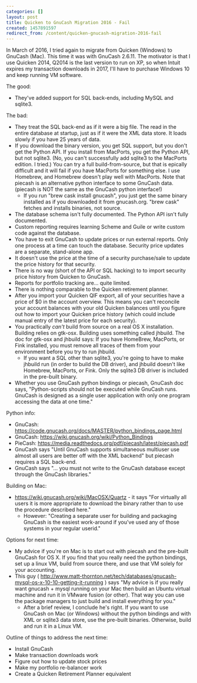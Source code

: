 ```yaml
---
categories: []
layout: post
title: Quicken to GnuCash Migration 2016 - Fail
created: 1457891597
redirect_from: /content/quicken-gnucash-migration-2016-fail
---
```

In March of 2016, I tried again to migrate from Quicken (Windows) to GnuCash (Mac).  This time it was with GnuCash 2.6.11.  The motivator is that I use Quicken 2014, Q2014 is the last version to run on XP, so when Intuit expires my transaction downloads in 2017, I'll have to purchase Windows 10 and keep running VM software.

The good:

* They've added support for SQL back-ends, including MySQL and sqlite3.

The bad:

* They treat the SQL back-end as if it were a big file.  The read in the entire database at startup, just as if it were the XML data store.  It loads slowly if you have 25 years of data.
* If you download the binary version, you get SQL support, but you don't get the Python API.  If you install from MacPorts, you get the Python API, but not sqlite3.  (No, you can't successfully add sqlite3 to the MacPorts edition.  I tried.)  You can try a full build-from-source, but that is epically difficult and it will fail if you have MacPorts for something else. I use Homebrew, and Homebrew doesn't play well with MacPorts.  Note that piecash is an alternative python interface to some GnuCash data.  (piecash is NOT the same as the GnuCash python interface!)
    * If you run "brew cask install gnucash", you just get the same binary installed as if you downloaded it from gnucash.org.  "brew cask" fetches and installs binaries, not source.
* The database schema isn't fully documented.  The Python API isn't fully documented.
* Custom reporting requires learning Scheme and Guile or write custom code against the database.
* You have to exit GnuCash to update prices or run external reports.  Only one process at a time can touch the database.  Security price updates are a separate, stand-alone app.
* It doesn't use the price at the time of a security purchase/sale to update the price history for that security.
* There is no way (short of the API or SQL hacking) to to import security price history from Quicken to GnuCash.
* Reports for portfolio tracking are... quite limited.
* There is nothing comparable to the Quicken retirement planner.
* After you import your Quicken QIF export, all of your securities have a price of $0 in the account overview.  This means you can't reconcile your account balances with your old Quicken balances until you figure out how to import your Quicken price history (which could include manual entry of the latest price for each security).
* You practically *can't* build from source on a real OS X installation. Building relies on gtk-osx.  Building uses something called jhbuild.  The doc for gtk-osx and jhbuild says: If you have HomeBrew, MacPorts, or Fink installed, you must remove all traces of them from your environment before you try to run jhbuild.
    * If you want a SQL other than sqlite3, you're going to have to make jhbuild run (in order to build the DB driver), and jhbuild doesn't like Homebrew, MacPorts, or Fink. Only the sqlite3 DB driver is included in the pre-built binary.
* Whether you use GnuCash python bindings or piecash, GnuCash doc says, "Python-scripts should not be executed while GnuCash runs. GnuCash is designed as a single user application with only one program accessing the data at one time."

Python info:
* GnuCash: https://code.gnucash.org/docs/MASTER/python_bindings_page.html
* GnuCash: https://wiki.gnucash.org/wiki/Python_Bindings
* PieCash: https://media.readthedocs.org/pdf/piecash/latest/piecash.pdf
* GnuCash says "Until GnuCash supports simultaneous multiuser use almost all users are better off with the XML backend" but piecash requires a SQL back-end.
* GnuCash says "... you must not write to the GnuCash database except through the GnuCash libraries."

Building on Mac:
* https://wiki.gnucash.org/wiki/MacOSX/Quartz - it says "For virtually all users it is more appropriate to download the binary rather than to use the procedure described here."
    * However: "Creating a separate user for building and packaging GnuCash is the easiest work-around if you've used any of those systems in your regular userid."

Options for next time:

* My advice if you're on Mac is to start out with piecash and the pre-built GnuCash for OS X.  If you find that you really need the python bindings, set up a linux VM, build from source there, and use that VM solely for your accounting.
* This guy ( http://www.matt-thornton.net/tech/databases/gnucash-mysql-os-x-10-10-getting-it-running ) says "My advice is if you really want gnucash + mysql running on your Mac then build an Ubuntu virtual machine and run it in VMware fusion (or other). That way you can use the package managers to just build and install everything for you."
    * After a brief review, I conclude he's right.  If you want to use GnuCash on Mac (or Windows) without the python bindings and with XML or sqlite3 data store, use the pre-built binaries.  Otherwise, build and run it in a Linux VM.

Outline of things to address the next time:
* Install GnuCash
* Make transaction downloads work
* Figure out how to update stock prices
* Make my portfolio re-balancer work
* Create a Quicken Retirement Planner equivalent
